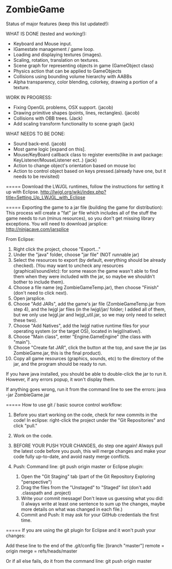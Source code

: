 ZombieGame
==========
Status of major features (keep this list updated!):

WHAT IS DONE (tested and working!):
* Keyboard and Mouse input.
* IGamestate management / game loop.
* Loading and displaying textures (images).
* Scaling, rotation, translation on textures.
* Scene graph for representing objects in game (GameObject class)
* Physics action that can be applied to GameObjects
* Collisions using bounding volume hierarchy with AABBs 
* Alpha transparency, color blending, colorkey, drawing a portion of a texture.

WORK IN PROGRESS:
* Fixing OpenGL problems, OSX support. (jacob)
* Drawing primitive shapes (points, lines, rectangles). (jacob)
* Collisions with OBB trees. (Jack)
* Add scaling transform functionality to scene graph (jack)

WHAT NEEDS TO BE DONE:
* Sound back-end. (jacob)
* Most game logic [expand on this].
* Mouse/KeyBoard callback class to register events(like in awt package: KeyListener/MouseListener ect..) (jack)
* Action to change object's orientation based on mouse loc 
* Action to control object based on keys pressed.(already have one, but it needs to be revisited)

=====
Download the LWJGL runtimes, follow the instructions for setting it up with Eclipse.
http://lwjgl.org/wiki/index.php?title=Setting_Up_LWJGL_with_Eclipse

=====
Exporting the game to a jar file (building the game for distribution):
This process will create a "fat" jar file which includes all of the stuff the game needs to run (minus resources), so you don't get missing library exceptions. 
You will need to download jarsplice: http://ninjacave.com/jarsplice

From Eclipse:
1) Right click the project, choose "Export..."
2) Under the "java" folder, choose "jar file" (NOT runnable jar)
3) Select the resources to export (by default, everything should be already checked). (You may want to uncheck any resources (graphical/sound/etc): for some reason the game wasn't able to find them when they were included with the jar, so maybe we shouldn't bother to include them).
4) Choose a file name (eg ZombieGameTemp.jar), then choose "Finish" (don't need to click next).
5) Open jarsplice.
6) Choose "Add JARs", add the game's jar file (ZombieGameTemp.jar from step 4), and the lwjgl jar files (in the lwjgl/jar/ folder; I added all of them, but we only use lwjgl.jar and lwjgl_util.jar, so we may only need to select these two).
7) Choose "Add Natives", add the lwjgl native runtime files for your operating system (or the target OS), located in lwjgl/native/<OS>).
8) Choose "Main class", enter "Engine.GameEngine" (the class with "main").
9) Choose "Create fat JAR", click the button at the top, and save the jar (as ZombieGame.jar, this is the final product).
10) Copy all game resources (graphics, sounds, etc) to the directory of the jar, and the program should be ready to run.

If you have java installed, you should be able to double-click the jar to run it. However, if any errors popup, it won't display them.

If anything goes wrong, run it from the command line to see the errors:
java -jar ZombieGame.jar

=====
How to use git / basic source control workflow:

1) Before you start working on the code, check for new commits in the code!
In eclipse: right-click the project under the "Git Repositories" and click "pull."
	
2) Work on the code.

3) BEFORE YOUR PUSH YOUR CHANGES, do step one again! Always pull the latest code before you push, this will merge changes and make your code fully up-to-date, and avoid nasty merge conflicts.
	
4) Push:
Command line: git push origin master
or
Eclipse plugin: 
	1. Open the "Git Staging" tab (part of the Git Repository Exploring "perspective")
	2. Drag the files from the "Unstaged" to "Staged" list (don't add .classpath and .project)
	3. Write your commit message! Don't leave us guessing what you did: (I always write at least one sentence to sum up the changes, maybe more details on what was changed in each file.)
	4. Commit and Push: It may ask for your GitHub credentials the first time.

=====
If you are using the git plugin for Eclipse and it won't push your changes:

Add these line to the end of the .git/config file:
	[branch "master"]
    	remote = origin
    	merge = refs/heads/master	

Or if all else fails, do it from the command line: 
		git push origin master
			
